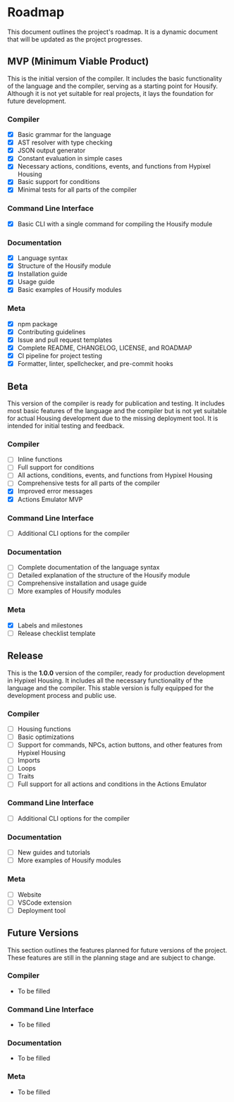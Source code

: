 # Roadmap

This document outlines the project's roadmap. It is a dynamic document that will be updated as the project progresses.

## MVP (Minimum Viable Product)

This is the initial version of the compiler. It includes the basic functionality of the language and the compiler, serving as a starting point for Housify. Although it is not yet suitable for real projects, it lays the foundation for future development.

### Compiler

-   [x] Basic grammar for the language
-   [x] AST resolver with type checking
-   [x] JSON output generator
-   [x] Constant evaluation in simple cases
-   [x] Necessary actions, conditions, events, and functions from Hypixel Housing
-   [x] Basic support for conditions
-   [x] Minimal tests for all parts of the compiler

### Command Line Interface

-   [x] Basic CLI with a single command for compiling the Housify module

### Documentation

-   [x] Language syntax
-   [x] Structure of the Housify module
-   [x] Installation guide
-   [x] Usage guide
-   [x] Basic examples of Housify modules

### Meta

-   [x] npm package
-   [x] Contributing guidelines
-   [x] Issue and pull request templates
-   [x] Complete README, CHANGELOG, LICENSE, and ROADMAP
-   [x] CI pipeline for project testing
-   [x] Formatter, linter, spellchecker, and pre-commit hooks

## Beta

This version of the compiler is ready for publication and testing. It includes most basic features of the language and the compiler but is not yet suitable for actual Housing development due to the missing deployment tool. It is intended for initial testing and feedback.

### Compiler

-   [ ] Inline functions
-   [ ] Full support for conditions
-   [ ] All actions, conditions, events, and functions from Hypixel Housing
-   [ ] Comprehensive tests for all parts of the compiler
-   [x] Improved error messages
-   [x] Actions Emulator MVP

### Command Line Interface

-   [ ] Additional CLI options for the compiler

### Documentation

-   [ ] Complete documentation of the language syntax
-   [ ] Detailed explanation of the structure of the Housify module
-   [ ] Comprehensive installation and usage guide
-   [ ] More examples of Housify modules

### Meta

-   [x] Labels and milestones
-   [ ] Release checklist template

## Release

This is the **1.0.0** version of the compiler, ready for production development in Hypixel Housing. It includes all the necessary functionality of the language and the compiler. This stable version is fully equipped for the development process and public use.

### Compiler

-   [ ] Housing functions
-   [ ] Basic optimizations
-   [ ] Support for commands, NPCs, action buttons, and other features from Hypixel Housing
-   [ ] Imports
-   [ ] Loops
-   [ ] Traits
-   [ ] Full support for all actions and conditions in the Actions Emulator

### Command Line Interface

-   [ ] Additional CLI options for the compiler

### Documentation

-   [ ] New guides and tutorials
-   [ ] More examples of Housify modules

### Meta

-   [ ] Website
-   [ ] VSCode extension
-   [ ] Deployment tool

## Future Versions

This section outlines the features planned for future versions of the project. These features are still in the planning stage and are subject to change.

### Compiler

-   To be filled

### Command Line Interface

-   To be filled

### Documentation

-   To be filled

### Meta

-   To be filled
